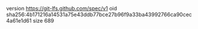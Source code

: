 version https://git-lfs.github.com/spec/v1
oid sha256:4b171216a14531a75e43ddb77bce27b96f9a33ba43992766ca90cec4a61e1d61
size 689
